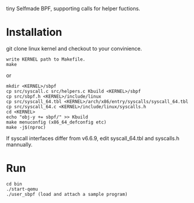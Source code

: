 tiny Selfmade BPF, supporting calls for helper fuctions.

# Installation

git clone linux kernel and checkout to your convinience.
```
write KERNEL path to Makefile.
make
```
or
```
mkdir <KERNEL>/sbpf
cp src/syscall.c src/helpers.c Kbuild <KERNEL>/sbpf
cp src/sbpf.h <KERNEL>/include/linux
cp src/syscall_64.tbl <KERNEL>/arch/x86/entry/syscalls/syscall_64.tbl
cp src/syscall_64.c <KERNEL>/include/linux/syscalls.h
cd <KERNEL>
echo "obj-y += sbpf/" >> Kbuild
make menuconfig (x86_64_defconfig etc)
make -j$(nproc)
```
If syscall interfaces differ from v6.6.9, edit syscall_64.tbl and syscalls.h mannually.

# Run
```
cd bin
./start-qemu
./user_sbpf (load and attach a sample program)
```
